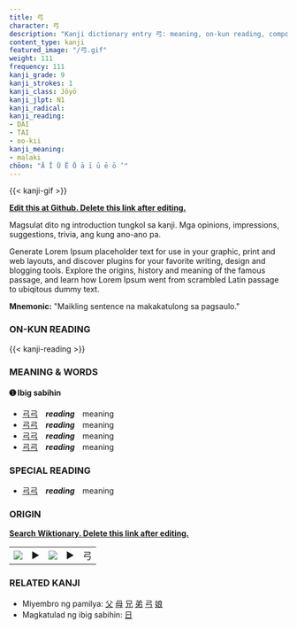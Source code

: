 ```yaml
---
title: 弓
character: 弓
description: "Kanji dictionary entry 弓: meaning, on-kun reading, compounds, origin, related kanji"
content_type: kanji
featured_image: "/弓.gif"
weight: 111
frequency: 111
kanji_grade: 9
kanji_strokes: 1
kanji_class: Jōyō
kanji_jlpt: N1
kanji_radical: 
kanji_reading: 
- DAI
- TAI
- oo-kii
kanji_meaning:
- malaki
chōon: "Ā Ī Ū Ē Ō ā ī ū ē ō ’"
---
```

[//]: # (Don't edit the line below. Kanji animated GIF code is automatically generated.)
{{< kanji-gif >}}

[//]: # (Edit below this line.)

**[Edit this at Github. Delete this link after editing.](https://github.com/tim0g/tim/tree/main/content/kanji/弓/index.md)**

Magsulat dito ng introduction tungkol sa kanji. Mga opinions, impressions, suggestions, trivia, ang kung ano-ano pa.

Generate Lorem Ipsum placeholder text for use in your graphic, print and web layouts, and discover plugins for your favorite writing, design and blogging tools. Explore the origins, history and meaning of the famous passage, and learn how Lorem Ipsum went from scrambled Latin passage to ubiqitous dummy text.
 
**Mnemonic:** "Maikling sentence na makakatulong sa pagsaulo."

### ON-KUN READING

[//]: # (Don't edit the line below. ON-KUN READING code is automatically generated.)
{{< kanji-reading >}}

### MEANING & WORDS

#### ➊ **Ibig sabihin**
  - [弓](../弓)[弓](../弓)　***reading***　meaning
  - [弓](../弓)[弓](../弓)　***reading***　meaning
  - [弓](../弓)[弓](../弓)　***reading***　meaning
  - [弓](../弓)[弓](../弓)　***reading***　meaning

### SPECIAL READING
  - [弓](../弓)[弓](../弓)　***reading***　meaning

### ORIGIN

**[Search Wiktionary. Delete this link after editing.](https://wiktionary.org/wiki/弓)**
<table class="kanji-table"><tr><td>
<img src="60px-弓-bronze.svg.png">
</td><td>▶</td><td>
<img src="60px-弓-oracle.svg.png">
</td><td>▶</td>
<td class="kanji-origin">弓</td>
</tr></table>

### RELATED KANJI
- Miyembro ng pamilya: [父](../父) [母](../母) [兄](../兄) [弟](../弟) [弓](../弓) [娘](../娘)
- Magkatulad ng ibig sabihin: [日](../日)
